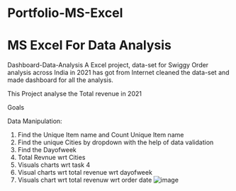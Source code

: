 # Portfolio-MS-Excel
# MS Excel For Data Analysis
Dashboard-Data-Analysis
A Excel project, data-set for Swiggy Order analysis across India in 2021 has got from Internet cleaned the data-set and made dashboard for all the analysis.

This Project analyse the Total revenue in 2021 

Goals

Data Manipulation:

1. Find the Unique Item name and Count Unique Item name
2. Find the unique Cities by dropdown with the help of data validation
3. Find the Dayofweek
4. Total Revnue wrt Cities
5. Visuals charts wrt task 4
6. Visual charts wrt total revenue wrt dayofweek
7. Visuals chart wrt total revenuw wrt order date
   ![image](https://github.com/ramkamarajugadda/Portfolio-MSExcel/assets/154403806/0243177b-7552-491e-b2c7-be6318cc4808)



















